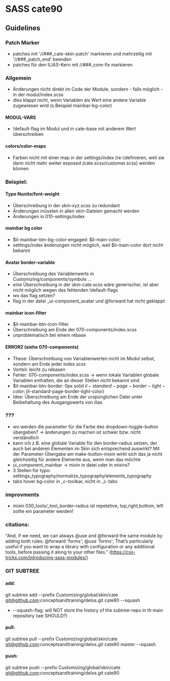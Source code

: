 # SASS cate90
## Guidelines

### Patch Marker
* patches mit '//###_cate-skin-patch' markieren und mehrzeilig mit '//###_patch_end' beenden
* patches für den ILIAS-Kern mit //###_core-fix markieren

### Allgemein
* Änderungen nicht direkt im Code der Module, sondern - falls möglich - in der modul/index.scss
* dies klappt nicht, wenn Variablen als Wert eine andere Variable zugewiesen wird (s.Beispiel mainbar-bg-color)

#### MODUL-VARS
* !default-flag im Modul und in cate-base mit anderem Wert überschreiben 

#### colors/color-maps 
* Farben nicht mit einer map in der settings/index (re-)definieren, weil sie dann nicht mehr weiter exposed (cate.scss/customer.scss) werden können

### Beispiel: 
#### Typo Nunito/font-weight 
* Überschreibung in der skin-xyz.scss zu redundant
* Änderungen müssten in allen skin-Dateien gemacht werden
* Änderungen in 010-settings/index 

#### mainbar bg color
* $il-mainbar-btn-bg-color-engaged: $il-main-color;
* settings/index änderungen nicht möglich, weil $il-main-color dort nicht bekannt

#### Avatar border-variable
* Überschreibung des Variablenwerts in Customizing/components/symbols ...
* eine Überschreibung in der skin-cate.scss wäre generischer, ist aber nicht möglich wegen des fehlenden !default-flags
* wo das flag setzen? 
* flag in der datei _ui-component_avatar und @forward hat nicht geklappt 

#### mainbar icon-filter
* $il-mainbar-btn-icon-filter
* Überschreibung am Ende der 070-components/index.scss
* unproblematisch bei einem rebase

#### ERROR2 (siehe 070-components)
* These: Überschreibung von Variablenwerten nicht im Modul selbst, sondern am Ende jeder index.scss
* Vorteil: leicht zu rebasen
* Fehler: 070-components/index.scss -> wenn lokale Variablen globale Variablen enthalten, die an dieser Stellen nicht bekannt sind
* $il-mainbar-btn-border: 0px solid $il-standard-page-border-light-color; ($il-standard-page-border-light-color)
* Idee: Überschreibung am Ende der urspünglichen Datei unter Beibehaltung des Ausgangswerts von ilias

### ???
* wo werden die parameter für die Farbe des dropdown-toggle-button übergeben? -> änderungen zu machen ist schwer bzw. nicht verständlich
* kann ich z.B. eine globale Variable für den border-radius setzen, der auch bei anderen Elementen im Skin sich entsprechend auswirkt? Mit der Parameter-Übergabe am make-button-mixin wirkt sich das ja nicht gleichzeitig für andere Elemente aus, wenn man das möchte
* ui_component_mainbar -> mixin in datei oder in mixins?
* 3 Stellen für typo: settings_typography/normalize_typography/elements_typography
* tabs hover bg-color in _c-toolbar, nicht in _c-tabs

### improvments
* mixin 030_tools/_tool_border-radius ist repetetive, top,right,bottom, left sollte ein parameter werden!

### citations:
"And, if we need, we can always @use and @forward the same module by adding both rules:
@forward 'forms';
@use 'forms';
That’s particularly useful if you want to wrap a library with configuration or any additional tools, before passing it along to your other files."
(https://css-tricks.com/introducing-sass-modules/)

### GIT SUBTREE 

#### add:
git subtree add --prefix Customizing/global/skin/cate git@github.com:conceptsandtraining/delos.git cate90 --squash
* --squash-flag: will NOT store the history of the subtree-repo in th main repository (we SHOULD?)

#### pull: 
git subtree pull --prefix Customizing/global/skin/cate git@github.com:conceptsandtraining/delos.git cate90 master --squash

#### push:
git subtree push --prefix Customizing/global/skin/cate git@github.com:conceptsandtraining/delos.git cate90
